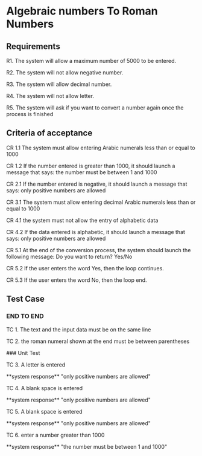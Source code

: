 # Algebraic numbers To Roman Numbers

## Requirements
<p> R1. The system will allow a maximum number of 5000 to be entered.</p>
<p> R2. The system will not allow negative number.</p>
<p> R3. The system will allow decimal number.</p>
 <p> R4. The system will not allow letter.</p>
<p> R5. The system will ask if you want to convert a number again once the process is finished</p>

## Criteria of acceptance
<p> CR 1.1 The system must allow entering Arabic numerals less than or equal to 1000</p>
<p> CR 1.2 If the number entered is greater than 1000, it should launch a message that says: the number must be between 1 and 1000</p>
<p> CR 2.1 If the number entered is negative, it should launch a message that says: only positive numbers are allowed</p>
<p> CR 3.1 The system must allow entering decimal Arabic numerals less than or equal to 1000</p>
<p> CR 4.1 the system must not allow the entry of alphabetic data</p>
<p> CR 4.2 If the data entered is alphabetic, it should launch a message that says: only positive numbers are allowed</p>
<p> CR 5.1 At the end of the conversion process, the system should launch the following message: Do you want to return? Yes/No</p>
<p> CR 5.2 If the user enters the word Yes, then the loop continues.</p>
<p> CR 5.3 If the user enters the word No, then the loop end.</p>

## Test Case
### END TO END
<p> TC 1. The text and the input data must be on the same line</p>
<p> TC 2. the roman numeral shown at the end must be between parentheses</p>
### Unit Test
<p> TC 3. A letter is entered</p>
<p>  **system response** "only positive numbers are allowed"</p>
<p> TC 4. A blank space is entered</p>
<p> **system response** "only positive numbers are allowed"</p>
<p> TC 5. A blank space is entered</p>
<p>  **system response** "only positive numbers are allowed"</p>
<p> TC 6. enter a number greater than 1000</p>
<p>  **system response** "the number must be between 1 and 1000"</p>
